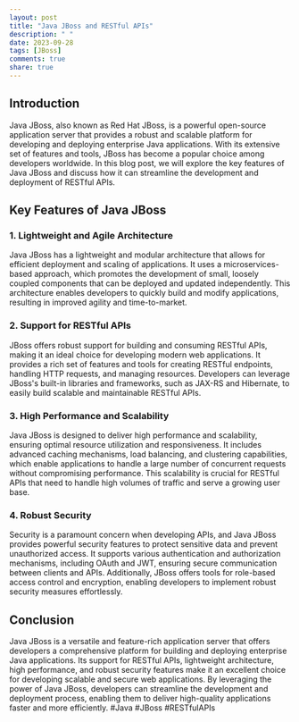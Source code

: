 ```yaml
---
layout: post
title: "Java JBoss and RESTful APIs"
description: " "
date: 2023-09-28
tags: [JBoss]
comments: true
share: true
---
```


## Introduction

Java JBoss, also known as Red Hat JBoss, is a powerful open-source application server that provides a robust and scalable platform for developing and deploying enterprise Java applications. With its extensive set of features and tools, JBoss has become a popular choice among developers worldwide. In this blog post, we will explore the key features of Java JBoss and discuss how it can streamline the development and deployment of RESTful APIs.

## Key Features of Java JBoss

### 1. Lightweight and Agile Architecture

Java JBoss has a lightweight and modular architecture that allows for efficient deployment and scaling of applications. It uses a microservices-based approach, which promotes the development of small, loosely coupled components that can be deployed and updated independently. This architecture enables developers to quickly build and modify applications, resulting in improved agility and time-to-market.

### 2. Support for RESTful APIs

JBoss offers robust support for building and consuming RESTful APIs, making it an ideal choice for developing modern web applications. It provides a rich set of features and tools for creating RESTful endpoints, handling HTTP requests, and managing resources. Developers can leverage JBoss's built-in libraries and frameworks, such as JAX-RS and Hibernate, to easily build scalable and maintainable RESTful APIs.

### 3. High Performance and Scalability

Java JBoss is designed to deliver high performance and scalability, ensuring optimal resource utilization and responsiveness. It includes advanced caching mechanisms, load balancing, and clustering capabilities, which enable applications to handle a large number of concurrent requests without compromising performance. This scalability is crucial for RESTful APIs that need to handle high volumes of traffic and serve a growing user base.

### 4. Robust Security

Security is a paramount concern when developing APIs, and Java JBoss provides powerful security features to protect sensitive data and prevent unauthorized access. It supports various authentication and authorization mechanisms, including OAuth and JWT, ensuring secure communication between clients and APIs. Additionally, JBoss offers tools for role-based access control and encryption, enabling developers to implement robust security measures effortlessly.

## Conclusion

Java JBoss is a versatile and feature-rich application server that offers developers a comprehensive platform for building and deploying enterprise Java applications. Its support for RESTful APIs, lightweight architecture, high performance, and robust security features make it an excellent choice for developing scalable and secure web applications. By leveraging the power of Java JBoss, developers can streamline the development and deployment process, enabling them to deliver high-quality applications faster and more efficiently. #Java #JBoss #RESTfulAPIs
